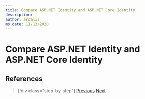 ```yaml
---
title: Compare ASP.NET Identity and ASP.NET Core Identity
description: 
author: ardalis
ms.date: 11/13/2020
---
```


# Compare ASP.NET Identity and ASP.NET Core Identity

## References

>[!div class="step-by-step"]
>[Previous](authentication-differences.md)
>[Next](controller-differences.md)

